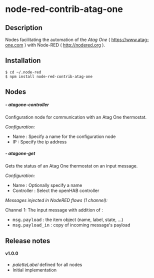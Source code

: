 # node-red-contrib-atag-one
## Description

Nodes facilitating the automation of the *Atag One* ( <https://www.atag-one.com> ) with Node-RED ( <http://nodered.org> ).

## Installation

```
$ cd ~/.node-red
$ npm install node-red-contrib-atag-one
```

## Nodes

##### - atagone-controller

Configuration node for communication with an Atag One thermostat.

*Configuration:*
- Name : Specify a name for the configuration node
- IP : Specify the ip address

##### - atagone-get

Gets the status of an Atag One thermostat on an input message.

*Configuration:*
- Name : Optionally specify a name
- Controller : Select the openHAB controller

*Messages injected in NodeRED flows (1 channel):*

Channel 1:
The input message with addition of :
- <kbd>msg.payload</kbd> : the item object (name, label, state, ...)
- <kbd>msg.payload_in</kbd> : copy of incoming message's payload

## Release notes

#### v1.0.0

- *paletteLabel* defined for all nodes
- Initial implementation


